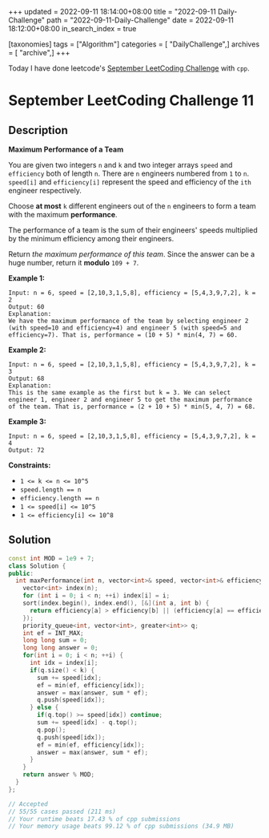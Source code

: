 +++
updated = 2022-09-11 18:14:00+08:00
title = "2022-09-11 Daily-Challenge"
path = "2022-09-11-Daily-Challenge"
date = 2022-09-11 18:12:00+08:00
in_search_index = true

[taxonomies]
tags = ["Algorithm"]
categories = [ "DailyChallenge",]
archives = [ "archive",]
+++

Today I have done leetcode's [September LeetCoding Challenge](https://leetcode.com/problems/maximum-performance-of-a-team/) with `cpp`.

<!-- more -->

# September LeetCoding Challenge 11

## Description

**Maximum Performance of a Team**

You are given two integers `n` and `k` and two integer arrays `speed` and `efficiency` both of length `n`. There are `n` engineers numbered from `1` to `n`. `speed[i]` and `efficiency[i]` represent the speed and efficiency of the `ith` engineer respectively.

Choose **at most** `k` different engineers out of the `n` engineers to form a team with the maximum **performance**.

The performance of a team is the sum of their engineers' speeds multiplied by the minimum efficiency among their engineers.

Return *the maximum performance of this team*. Since the answer can be a huge number, return it **modulo** `109 + 7`.

 

**Example 1:**

```
Input: n = 6, speed = [2,10,3,1,5,8], efficiency = [5,4,3,9,7,2], k = 2
Output: 60
Explanation: 
We have the maximum performance of the team by selecting engineer 2 (with speed=10 and efficiency=4) and engineer 5 (with speed=5 and efficiency=7). That is, performance = (10 + 5) * min(4, 7) = 60.
```

**Example 2:**

```
Input: n = 6, speed = [2,10,3,1,5,8], efficiency = [5,4,3,9,7,2], k = 3
Output: 68
Explanation:
This is the same example as the first but k = 3. We can select engineer 1, engineer 2 and engineer 5 to get the maximum performance of the team. That is, performance = (2 + 10 + 5) * min(5, 4, 7) = 68.
```

**Example 3:**

```
Input: n = 6, speed = [2,10,3,1,5,8], efficiency = [5,4,3,9,7,2], k = 4
Output: 72
```

 

**Constraints:**

- `1 <= k <= n <= 10^5`
- `speed.length == n`
- `efficiency.length == n`
- `1 <= speed[i] <= 10^5`
- `1 <= efficiency[i] <= 10^8`

## Solution

``` cpp
const int MOD = 1e9 + 7;
class Solution {
public:
  int maxPerformance(int n, vector<int>& speed, vector<int>& efficiency, int k) {
    vector<int> index(n);
    for (int i = 0; i < n; ++i) index[i] = i;
    sort(index.begin(), index.end(), [&](int a, int b) { 
      return efficiency[a] > efficiency[b] || (efficiency[a] == efficiency[b] && speed[a] > speed[b]);
    });
    priority_queue<int, vector<int>, greater<int>> q;
    int ef = INT_MAX;
    long long sum = 0;
    long long answer = 0;
    for(int i = 0; i < n; ++i) {
      int idx = index[i];
      if(q.size() < k) {
        sum += speed[idx];
        ef = min(ef, efficiency[idx]);
        answer = max(answer, sum * ef);
        q.push(speed[idx]);
      } else {
        if(q.top() >= speed[idx]) continue;
        sum += speed[idx] - q.top();
        q.pop();
        q.push(speed[idx]);
        ef = min(ef, efficiency[idx]);
        answer = max(answer, sum * ef);
      }
    }
    return answer % MOD;
  }
};

// Accepted
// 55/55 cases passed (211 ms)
// Your runtime beats 17.43 % of cpp submissions
// Your memory usage beats 99.12 % of cpp submissions (34.9 MB)
```
